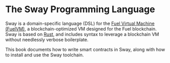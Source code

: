# The Sway Programming Language

Sway is a domain-specific language (DSL) for the [Fuel Virtual Machine (FuelVM)](https://github.com/FuelLabs/fuel-specs), a blockchain-optimized VM designed for the Fuel blockchain. Sway is based on [Rust](https://doc.rust-lang.org/book/), and includes syntax to leverage a blockchain VM without needlessly verbose boilerplate.

This book documents how to write smart contracts in Sway, along with how to install and use the Sway toolchain.

